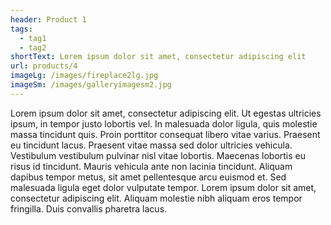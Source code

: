 ```yaml
---
header: Product 1
tags:
  - tag1
  - tag2
shortText: Lorem ipsum dolor sit amet, consectetur adipiscing elit
url: products/4
imageLg: /images/fireplace2lg.jpg
imageSm: /images/galleryimagesm2.jpg
---
```



Lorem ipsum dolor sit amet, consectetur adipiscing elit. Ut egestas ultricies ipsum, in tempor justo lobortis vel. In malesuada dolor ligula, quis molestie massa tincidunt quis. Proin porttitor consequat libero vitae varius. Praesent eu tincidunt lacus. Praesent vitae massa sed dolor ultricies vehicula. Vestibulum vestibulum pulvinar nisl vitae lobortis. Maecenas lobortis eu risus id tincidunt. Mauris vehicula ante non lacinia tincidunt. Aliquam dapibus tempor metus, sit amet pellentesque arcu euismod et. Sed malesuada ligula eget dolor vulputate tempor. Lorem ipsum dolor sit amet, consectetur adipiscing elit. Aliquam molestie nibh aliquam eros tempor fringilla. Duis convallis pharetra lacus.